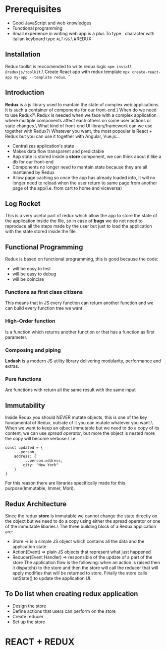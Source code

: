 # Prerequisites
- Good JavaScript and web knowledges
- Functional programming
- Small experience in writing web app is a plus
To type \` character with italian keyboard type `ALT+96`.\\
#REDUX 
## Installation
Redux toolkit is reccomended to write redux logic
`npm install @reduxjs/toolkit`.\\
Create React app with redux template
`npx create-react-app my-app --template redux`.
``
## Introduction
**Redux** is a js library used to mantain the state of complex web applications. It is such a container of components for our front-end.\\
When do we need to use Redux?\\
Redux is needed when we face with a complex application where multiple components affect each others on some user actions or  state changes.\\
What kind of front-end UI library/framework can we use together with Redux?\\
Whatever you want, the most popoular is React + Redux but you can use it together with Angular, Vue.js...
- Centralizes application's state
- Makes data flow transparent and predictable
- App state is stored inside a **store** component, we can think about it like a db for our front-end
- Components no longer need to mantain state because they are all mantained by Redux
- Allow page caching so once the app has already loaded info, it will no longer need to reload when the user return to same page from another page of the app(i.e. from cart to home and viceversa)
## Log Rocket 
This is a very useful part of redux which allow the app to store the state of the application inside the file, so in case of **bugs** we do not need to reproduce all the steps made by the user but just to load the application with the state stored inside the file.
## Functional Programming
Redux is based on functional programming, this is good because the code:
- will be easy to test
- will be easy to debug
- will be coincise
### Functions as first class citizens
This means that in JS every function can return another function and we can build every function tree we want.
### High-Order function
Is a function which returns another function or that has a function as first parameter.
### Composing and piping
**Lodash** is a modern JS utility library delivering modularity, performance and extras.
### Pure functions
Are functions with return all the same result with the same input
## Immutability
Inside Redux you should NEVER mutate objects, this is one of the key fundamental of Redux, outside of it you can mutate whatever you want.\\
When we want to keep an ojbect immutable but we need to do a copy of its content, we can use *spread operator*, but more the object is nested more the copy will become verbose.\\
i.e. 
```JS
const updated = {
    ...person,
    address: {
        ...person.address,
        city: "New York"
    }
}
```
For this reason there are libraries specifically made for this purpose(Immutable, Immer, Mori).
## Redux Architecture
Since the redux **store** is immutable we cannot change the state directly on the object but we need to do a copy using either the spread operator or one of the immutable libaries.\\
The three building block of a Redux application are:
- Store => is a simple JS object which contains all the data and the application state
- Action(Event) => plain JS objects that represent what just happened
- Reducer(Event Handler) => responsible of the update of a part of the store
The application flow is the following: when an action is raised then it dispatch() to the store and then the store will call the reducer that will apply modifies that will be returned to store. Finally the store calls setState() to update the application UI.
## To Do list when creating redux application
- Design the store
- Define actions that users can perform on the store
- Create reducer
- Set up the store
# REACT + REDUX